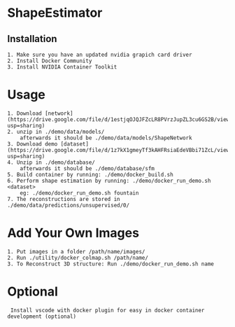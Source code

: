 # ShapeEstimator

## Installation
    1. Make sure you have an updated nvidia grapich card driver
    2. Install Docker Community
    3. Install NVIDIA Container Toolkit

# Usage
    1. Download [network](https://drive.google.com/file/d/1estjqOJQJFZcLR8PVrzJupZL3cu6GS2B/view?usp=sharing)
    2. unzip in ./demo/data/models/
        afterwards it should be ./demo/data/models/ShapeNetwork
    3. Download demo [dataset](https://drive.google.com/file/d/1z7kX1gmeyTf3kAHFRsiaEdeVBbi71ZcL/view?usp=sharing)
    4. Unzip in ./demo/database/
        afterwards it should be ./demo/database/sfm
    5. Build container by running: ./demo/docker_build.sh
    6. Perform shape estimation by running: ./demo/docker_run_demo.sh <dataset>
        eg: ./demo/docker_run_demo.sh fountain
    7. The reconstructions are stored in ./demo/data/predictions/unsupervised/0/

# Add Your Own Images
    1. Put images in a folder /path/name/images/
    2. Run ./utility/docker_colmap.sh /path/name/
    3. To Reconstruct 3D structure: Run ./demo/docker_run_demo.sh name

# Optional
     Install vscode with docker plugin for easy in docker container development (optional)